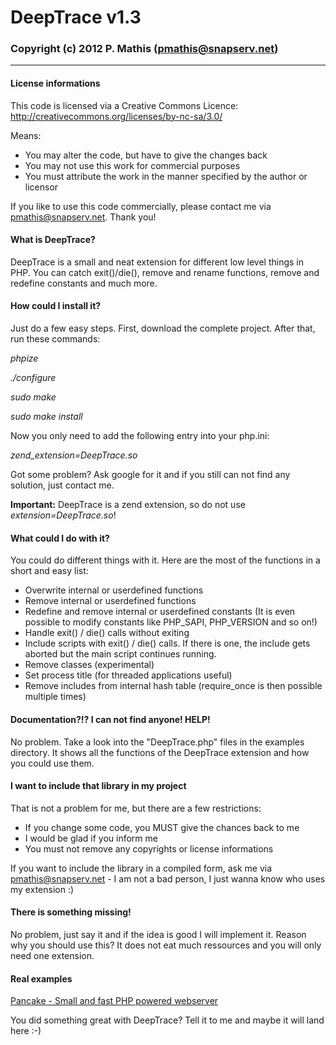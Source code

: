 # DeepTrace v1.3
### Copyright (c) 2012 P. Mathis (pmathis@snapserv.net)
* * *
#### License informations
This code is licensed via a Creative Commons Licence: http://creativecommons.org/licenses/by-nc-sa/3.0/

Means:

* You may alter the code, but have to give the changes back
* You may not use this work for commercial purposes
* You must attribute the work in the manner specified by the author or licensor

If you like to use this code commercially, please contact me via pmathis@snapserv.net. Thank you!

#### What is DeepTrace?
DeepTrace is a small and neat extension for different low level things in PHP. You can catch exit()/die(), remove and rename functions, remove and redefine constants and much more.

#### How could I install it?
Just do a few easy steps. First, download the complete project. After that, run these commands:

*phpize*

*./configure*

*sudo make*

*sudo make install*

Now you only need to add the following entry into your php.ini:

*zend_extension=DeepTrace.so*

Got some problem? Ask google for it and if you still can not find any solution, just contact me. 

**Important:**
DeepTrace is a zend extension, so do not use *extension=DeepTrace.so*!

#### What could I do with it?
You could do different things with it. Here are the most of the functions in a short and easy list:

* Overwrite internal or userdefined functions
* Remove internal or userdefined functions
* Redefine and remove internal or userdefined constants (It is even possible to modify constants like PHP_SAPI, PHP_VERSION and so on!)
* Handle exit() / die() calls without exiting
* Include scripts with exit() / die() calls. If there is one, the include gets aborted but the main script continues running.
* Remove classes (experimental)
* Set process title (for threaded applications useful)
* Remove includes from internal hash table (require_once is then possible multiple times)

#### Documentation?!? I can not find anyone! HELP!
No problem. Take a look into the "DeepTrace.php" files in the examples directory. It shows all the functions of the DeepTrace extension and how you could use them.

#### I want to include that library in my project
That is not a problem for me, but there are a few restrictions:

* If you change some code, you MUST give the chances back to me
* I would be glad if you inform me
* You must not remove any copyrights or license informations

If you want to include the library in a compiled form, ask me via pmathis@snapserv.net - I am not a bad person, I just wanna know who uses my extension :)

#### There is something missing!
No problem, just say it and if the idea is good I will implement it. Reason why you should use this? It does not eat much ressources and you will only need one extension.

#### Real examples
[Pancake - Small and fast PHP powered webserver](https://github.com/pp3345/Pancake "Made by pp3345")

You did something great with DeepTrace? Tell it to me and maybe it will land here :-)
